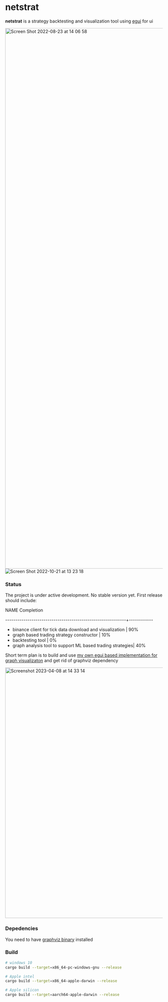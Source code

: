 # netstrat
**netstrat** is a strategy backtesting and visualization tool using [egui](https://github.com/emilk/egui) for ui

<img width="1728" alt="Screen Shot 2022-08-23 at 14 06 58" src="https://user-images.githubusercontent.com/32969427/186132111-9bce80c2-fe13-4208-9d02-2ede064d5ed5.png">

<img alt="Screen Shot 2022-10-21 at 13 23 18" src="https://user-images.githubusercontent.com/32969427/197162032-ba3efb31-af82-4f41-ad0b-25de5bc4834e.png">

### Status
The project is under active development. No stable version yet. First release should include:

NAME                                                          Completion

------------------------------------------------------------+------------

- binance client for tick data download and visualization   |   90%
- graph based trading strategy constructor                  |   10%
- backtesting tool                                          |    0%
- graph analysis tool to support ML based trading strategies|   40%

Short term plan is to build and use [my own egui based implementation for graph visualizaton](https://github.com/blitzarx1/egui_graph) and get rid of graphviz dependency

<img width="801" alt="Screenshot 2023-04-08 at 14 33 14" src="https://user-images.githubusercontent.com/32969427/230716665-b86ac6c5-b94f-4354-85c8-5d55dd3d380f.png">

### Depedencies
You need to have [graphviz binary](https://graphviz.org/download/) installed

### Build
```bash
# windows 10
cargo build --target=x86_64-pc-windows-gnu --release
```
```bash
# Apple intel
cargo build --target=x86_64-apple-darwin --release
```
```bash
# Apple silicon
cargo build --target=aarch64-apple-darwin --release
```
